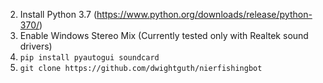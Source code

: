 2. Install Python 3.7 (https://www.python.org/downloads/release/python-370/)
3. Enable Windows Stereo Mix (Currently tested only with Realtek sound drivers)
4. `pip install pyautogui soundcard`
5. `git clone https://github.com/dwightguth/nierfishingbot`

